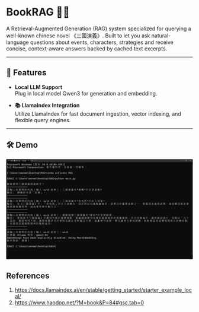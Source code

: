 # BookRAG 📜🤖

A Retrieval-Augmented Generation (RAG) system specialized for querying a well-known chinese novel 《三國演義》. Built to let you ask natural-language questions about events, characters, strategies and receive concise, context-aware answers backed by cached text excerpts.

---

## 🚀 Features

- **Local LLM Support**  
  Plug in local model Qwen3 for generation and embedding.

- **📚 LlamaIndex Integration**  
  Utilize LlamaIndex for fast document ingestion, vector indexing, and flexible query engines.
---

## 🛠 Demo


![Demo](Demo.png)

## References

1. https://docs.llamaindex.ai/en/stable/getting_started/starter_example_local/
2. https://www.haodoo.net/?M=book&P=84#gsc.tab=0
